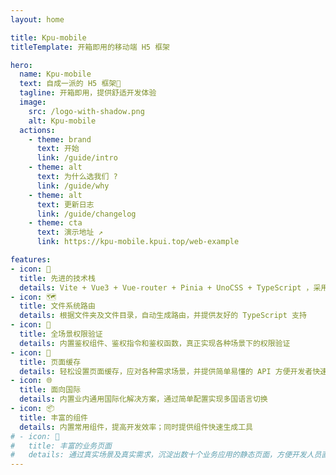 ```yaml
---
layout: home

title: Kpu-mobile
titleTemplate: 开箱即用的移动端 H5 框架

hero:
  name: Kpu-mobile
  text: 自成一派的 H5 框架📱
  tagline: 开箱即用，提供舒适开发体验
  image:
    src: /logo-with-shadow.png
    alt: Kpu-mobile
  actions:
    - theme: brand
      text: 开始
      link: /guide/intro
    - theme: alt
      text: 为什么选我们 ?
      link: /guide/why
    - theme: alt
      text: 更新日志
      link: /guide/changelog
    - theme: cta
      text: 演示地址 ↗
      link: https://kpu-mobile.kpui.top/web-example

features:
- icon: 💪
  title: 先进的技术栈
  details: Vite + Vue3 + Vue-router + Pinia + UnoCSS + TypeScript ，采用业内先进的技术栈，使框架始终保持新鲜
- icon: 🗺️
  title: 文件系统路由
  details: 根据文件夹及文件目录，自动生成路由，并提供友好的 TypeScript 支持
- icon: 🔑
  title: 全场景权限验证
  details: 内置鉴权组件、鉴权指令和鉴权函数，真正实现各种场景下的权限验证
- icon: 🧊
  title: 页面缓存
  details: 轻松设置页面缓存，应对各种需求场景，并提供简单易懂的 API 方便开发者快速集成
- icon: 🌐
  title: 面向国际
  details: 内置业内通用国际化解决方案，通过简单配置实现多国语言切换
- icon: 📦
  title: 丰富的组件
  details: 内置常用组件，提高开发效率；同时提供组件快速生成工具
# - icon: 📃
#   title: 丰富的业务页面
#   details: 通过真实场景及真实需求，沉淀出数十个业务应用的静态页面，方便开发人员直接使用
---
```

